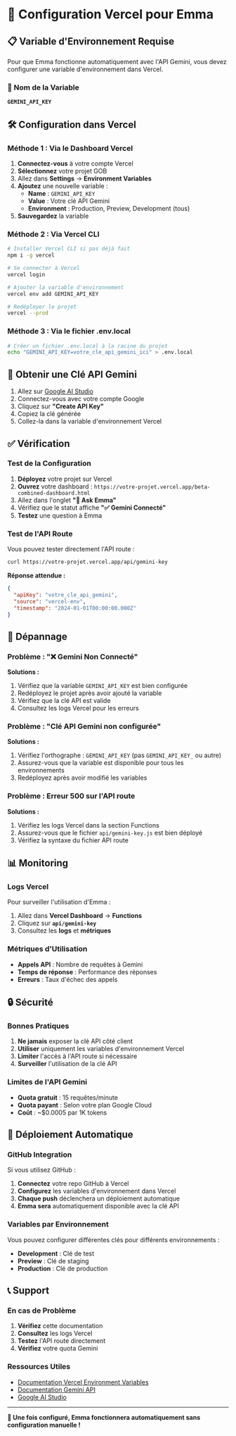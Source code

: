 # 🚀 Configuration Vercel pour Emma

## 📋 Variable d'Environnement Requise

Pour que Emma fonctionne automatiquement avec l'API Gemini, vous devez configurer une variable d'environnement dans Vercel.

### 🔑 Nom de la Variable

**`GEMINI_API_KEY`**

## 🛠️ Configuration dans Vercel

### Méthode 1 : Via le Dashboard Vercel

1. **Connectez-vous** à votre compte Vercel
2. **Sélectionnez** votre projet GOB
3. Allez dans **Settings** → **Environment Variables**
4. **Ajoutez** une nouvelle variable :
   - **Name** : `GEMINI_API_KEY`
   - **Value** : Votre clé API Gemini
   - **Environment** : Production, Preview, Development (tous)
5. **Sauvegardez** la variable

### Méthode 2 : Via Vercel CLI

```bash
# Installer Vercel CLI si pas déjà fait
npm i -g vercel

# Se connecter à Vercel
vercel login

# Ajouter la variable d'environnement
vercel env add GEMINI_API_KEY

# Redéployer le projet
vercel --prod
```

### Méthode 3 : Via le fichier .env.local

```bash
# Créer un fichier .env.local à la racine du projet
echo "GEMINI_API_KEY=votre_cle_api_gemini_ici" > .env.local
```

## 🔐 Obtenir une Clé API Gemini

1. Allez sur [Google AI Studio](https://makersuite.google.com/app/apikey)
2. Connectez-vous avec votre compte Google
3. Cliquez sur **"Create API Key"**
4. Copiez la clé générée
5. Collez-la dans la variable d'environnement Vercel

## ✅ Vérification

### Test de la Configuration

1. **Déployez** votre projet sur Vercel
2. **Ouvrez** votre dashboard : `https://votre-projet.vercel.app/beta-combined-dashboard.html`
3. Allez dans l'onglet **"🤖 Ask Emma"**
4. Vérifiez que le statut affiche **"✅ Gemini Connecté"**
5. **Testez** une question à Emma

### Test de l'API Route

Vous pouvez tester directement l'API route :

```bash
curl https://votre-projet.vercel.app/api/gemini-key
```

**Réponse attendue :**
```json
{
  "apiKey": "votre_cle_api_gemini",
  "source": "vercel-env",
  "timestamp": "2024-01-01T00:00:00.000Z"
}
```

## 🔧 Dépannage

### Problème : "❌ Gemini Non Connecté"

**Solutions :**
1. Vérifiez que la variable `GEMINI_API_KEY` est bien configurée
2. Redéployez le projet après avoir ajouté la variable
3. Vérifiez que la clé API est valide
4. Consultez les logs Vercel pour les erreurs

### Problème : "Clé API Gemini non configurée"

**Solutions :**
1. Vérifiez l'orthographe : `GEMINI_API_KEY` (pas `GEMINI_API_KEY_` ou autre)
2. Assurez-vous que la variable est disponible pour tous les environnements
3. Redéployez après avoir modifié les variables

### Problème : Erreur 500 sur l'API route

**Solutions :**
1. Vérifiez les logs Vercel dans la section Functions
2. Assurez-vous que le fichier `api/gemini-key.js` est bien déployé
3. Vérifiez la syntaxe du fichier API route

## 📊 Monitoring

### Logs Vercel

Pour surveiller l'utilisation d'Emma :

1. Allez dans **Vercel Dashboard** → **Functions**
2. Cliquez sur **`api/gemini-key`**
3. Consultez les **logs** et **métriques**

### Métriques d'Utilisation

- **Appels API** : Nombre de requêtes à Gemini
- **Temps de réponse** : Performance des réponses
- **Erreurs** : Taux d'échec des appels

## 🔒 Sécurité

### Bonnes Pratiques

1. **Ne jamais** exposer la clé API côté client
2. **Utiliser** uniquement les variables d'environnement Vercel
3. **Limiter** l'accès à l'API route si nécessaire
4. **Surveiller** l'utilisation de la clé API

### Limites de l'API Gemini

- **Quota gratuit** : 15 requêtes/minute
- **Quota payant** : Selon votre plan Google Cloud
- **Coût** : ~$0.0005 par 1K tokens

## 🚀 Déploiement Automatique

### GitHub Integration

Si vous utilisez GitHub :

1. **Connectez** votre repo GitHub à Vercel
2. **Configurez** les variables d'environnement dans Vercel
3. **Chaque push** déclenchera un déploiement automatique
4. **Emma sera** automatiquement disponible avec la clé API

### Variables par Environnement

Vous pouvez configurer différentes clés pour différents environnements :

- **Development** : Clé de test
- **Preview** : Clé de staging  
- **Production** : Clé de production

## 📞 Support

### En cas de Problème

1. **Vérifiez** cette documentation
2. **Consultez** les logs Vercel
3. **Testez** l'API route directement
4. **Vérifiez** votre quota Gemini

### Ressources Utiles

- [Documentation Vercel Environment Variables](https://vercel.com/docs/concepts/projects/environment-variables)
- [Documentation Gemini API](https://ai.google.dev/docs)
- [Google AI Studio](https://makersuite.google.com/)

---

**🎯 Une fois configuré, Emma fonctionnera automatiquement sans configuration manuelle !**

